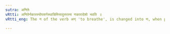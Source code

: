 ```yaml
---
sutra: अनितेः
vRtti: अनितेर्नकारस्योपसर्गस्थान्निमित्तादुत्तरस्य णकारादेशो भवति ॥
vRtti_eng: The न of the verb अन् 'to breathe', is changed into ण, when preceded by an _upasarga_ competent to produce the change.

---
```

